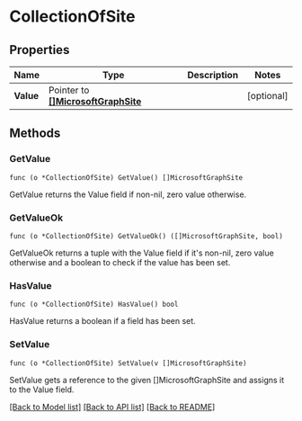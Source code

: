# CollectionOfSite

## Properties

Name | Type | Description | Notes
------------ | ------------- | ------------- | -------------
**Value** | Pointer to [**[]MicrosoftGraphSite**](microsoft.graph.site.md) |  | [optional] 

## Methods

### GetValue

`func (o *CollectionOfSite) GetValue() []MicrosoftGraphSite`

GetValue returns the Value field if non-nil, zero value otherwise.

### GetValueOk

`func (o *CollectionOfSite) GetValueOk() ([]MicrosoftGraphSite, bool)`

GetValueOk returns a tuple with the Value field if it's non-nil, zero value otherwise
and a boolean to check if the value has been set.

### HasValue

`func (o *CollectionOfSite) HasValue() bool`

HasValue returns a boolean if a field has been set.

### SetValue

`func (o *CollectionOfSite) SetValue(v []MicrosoftGraphSite)`

SetValue gets a reference to the given []MicrosoftGraphSite and assigns it to the Value field.


[[Back to Model list]](../README.md#documentation-for-models) [[Back to API list]](../README.md#documentation-for-api-endpoints) [[Back to README]](../README.md)


